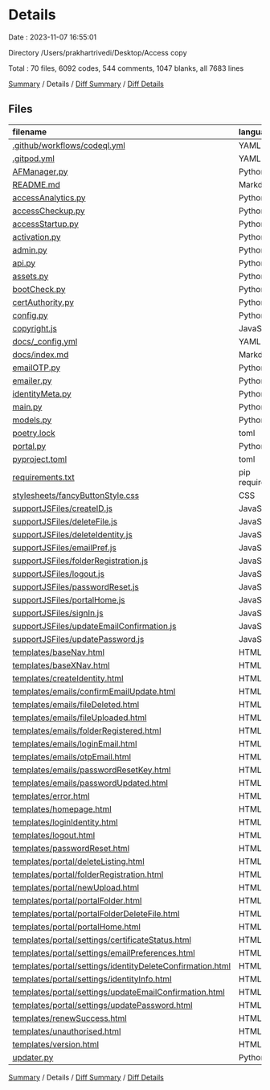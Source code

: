 # Details

Date : 2023-11-07 16:55:01

Directory /Users/prakhartrivedi/Desktop/Access copy

Total : 70 files,  6092 codes, 544 comments, 1047 blanks, all 7683 lines

[Summary](results.md) / Details / [Diff Summary](diff.md) / [Diff Details](diff-details.md)

## Files
| filename | language | code | comment | blank | total |
| :--- | :--- | ---: | ---: | ---: | ---: |
| [.github/workflows/codeql.yml](/.github/workflows/codeql.yml) | YAML | 31 | 29 | 11 | 71 |
| [.gitpod.yml](/.gitpod.yml) | YAML | 6 | 3 | 3 | 12 |
| [AFManager.py](/AFManager.py) | Python | 74 | 0 | 15 | 89 |
| [README.md](/README.md) | Markdown | 105 | 0 | 77 | 182 |
| [accessAnalytics.py](/accessAnalytics.py) | Python | 544 | 122 | 114 | 780 |
| [accessCheckup.py](/accessCheckup.py) | Python | 282 | 21 | 50 | 353 |
| [accessStartup.py](/accessStartup.py) | Python | 238 | 30 | 28 | 296 |
| [activation.py](/activation.py) | Python | 220 | 40 | 40 | 300 |
| [admin.py](/admin.py) | Python | 6 | 0 | 2 | 8 |
| [api.py](/api.py) | Python | 609 | 157 | 177 | 943 |
| [assets.py](/assets.py) | Python | 45 | 1 | 15 | 61 |
| [bootCheck.py](/bootCheck.py) | Python | 18 | 4 | 4 | 26 |
| [certAuthority.py](/certAuthority.py) | Python | 196 | 19 | 34 | 249 |
| [config.py](/config.py) | Python | 99 | 1 | 15 | 115 |
| [copyright.js](/copyright.js) | JavaScript | 3 | 0 | 0 | 3 |
| [docs/_config.yml](/docs/_config.yml) | YAML | 5 | 0 | 0 | 5 |
| [docs/index.md](/docs/index.md) | Markdown | 41 | 0 | 33 | 74 |
| [emailOTP.py](/emailOTP.py) | Python | 68 | 11 | 19 | 98 |
| [emailer.py](/emailer.py) | Python | 34 | 1 | 6 | 41 |
| [identityMeta.py](/identityMeta.py) | Python | 24 | 0 | 5 | 29 |
| [main.py](/main.py) | Python | 248 | 25 | 53 | 326 |
| [models.py](/models.py) | Python | 82 | 0 | 13 | 95 |
| [poetry.lock](/poetry.lock) | toml | 352 | 0 | 35 | 387 |
| [portal.py](/portal.py) | Python | 281 | 33 | 71 | 385 |
| [pyproject.toml](/pyproject.toml) | toml | 17 | 0 | 4 | 21 |
| [requirements.txt](/requirements.txt) | pip requirements | 24 | 0 | 1 | 25 |
| [stylesheets/fancyButtonStyle.css](/stylesheets/fancyButtonStyle.css) | CSS | 21 | 0 | 1 | 22 |
| [supportJSFiles/createID.js](/supportJSFiles/createID.js) | JavaScript | 117 | 0 | 5 | 122 |
| [supportJSFiles/deleteFile.js](/supportJSFiles/deleteFile.js) | JavaScript | 72 | 0 | 4 | 76 |
| [supportJSFiles/deleteIdentity.js](/supportJSFiles/deleteIdentity.js) | JavaScript | 68 | 0 | 7 | 75 |
| [supportJSFiles/emailPref.js](/supportJSFiles/emailPref.js) | JavaScript | 152 | 6 | 12 | 170 |
| [supportJSFiles/folderRegistration.js](/supportJSFiles/folderRegistration.js) | JavaScript | 44 | 0 | 2 | 46 |
| [supportJSFiles/logout.js](/supportJSFiles/logout.js) | JavaScript | 60 | 0 | 3 | 63 |
| [supportJSFiles/passwordReset.js](/supportJSFiles/passwordReset.js) | JavaScript | 163 | 3 | 18 | 184 |
| [supportJSFiles/portalHome.js](/supportJSFiles/portalHome.js) | JavaScript | 1 | 0 | 0 | 1 |
| [supportJSFiles/signIn.js](/supportJSFiles/signIn.js) | JavaScript | 80 | 0 | 3 | 83 |
| [supportJSFiles/updateEmailConfirmation.js](/supportJSFiles/updateEmailConfirmation.js) | JavaScript | 145 | 2 | 16 | 163 |
| [supportJSFiles/updatePassword.js](/supportJSFiles/updatePassword.js) | JavaScript | 72 | 0 | 8 | 80 |
| [templates/baseNav.html](/templates/baseNav.html) | HTML | 78 | 20 | 18 | 116 |
| [templates/baseXNav.html](/templates/baseXNav.html) | HTML | 20 | 0 | 1 | 21 |
| [templates/createIdentity.html](/templates/createIdentity.html) | HTML | 82 | 1 | 6 | 89 |
| [templates/emails/confirmEmailUpdate.html](/templates/emails/confirmEmailUpdate.html) | HTML | 23 | 0 | 0 | 23 |
| [templates/emails/fileDeleted.html](/templates/emails/fileDeleted.html) | HTML | 20 | 0 | 0 | 20 |
| [templates/emails/fileUploaded.html](/templates/emails/fileUploaded.html) | HTML | 20 | 0 | 0 | 20 |
| [templates/emails/folderRegistered.html](/templates/emails/folderRegistered.html) | HTML | 23 | 0 | 0 | 23 |
| [templates/emails/loginEmail.html](/templates/emails/loginEmail.html) | HTML | 20 | 0 | 0 | 20 |
| [templates/emails/otpEmail.html](/templates/emails/otpEmail.html) | HTML | 20 | 0 | 3 | 23 |
| [templates/emails/passwordResetKey.html](/templates/emails/passwordResetKey.html) | HTML | 23 | 0 | 0 | 23 |
| [templates/emails/passwordUpdated.html](/templates/emails/passwordUpdated.html) | HTML | 23 | 0 | 0 | 23 |
| [templates/error.html](/templates/error.html) | HTML | 39 | 0 | 3 | 42 |
| [templates/homepage.html](/templates/homepage.html) | HTML | 49 | 0 | 4 | 53 |
| [templates/loginIdentity.html](/templates/loginIdentity.html) | HTML | 53 | 0 | 5 | 58 |
| [templates/logout.html](/templates/logout.html) | HTML | 28 | 0 | 3 | 31 |
| [templates/passwordReset.html](/templates/passwordReset.html) | HTML | 82 | 0 | 8 | 90 |
| [templates/portal/deleteListing.html](/templates/portal/deleteListing.html) | HTML | 57 | 0 | 4 | 61 |
| [templates/portal/folderRegistration.html](/templates/portal/folderRegistration.html) | HTML | 33 | 0 | 3 | 36 |
| [templates/portal/newUpload.html](/templates/portal/newUpload.html) | HTML | 68 | 0 | 8 | 76 |
| [templates/portal/portalFolder.html](/templates/portal/portalFolder.html) | HTML | 102 | 0 | 9 | 111 |
| [templates/portal/portalFolderDeleteFile.html](/templates/portal/portalFolderDeleteFile.html) | HTML | 32 | 0 | 4 | 36 |
| [templates/portal/portalHome.html](/templates/portal/portalHome.html) | HTML | 40 | 0 | 3 | 43 |
| [templates/portal/settings/certificateStatus.html](/templates/portal/settings/certificateStatus.html) | HTML | 68 | 5 | 8 | 81 |
| [templates/portal/settings/emailPreferences.html](/templates/portal/settings/emailPreferences.html) | HTML | 36 | 0 | 6 | 42 |
| [templates/portal/settings/identityDeleteConfirmation.html](/templates/portal/settings/identityDeleteConfirmation.html) | HTML | 57 | 0 | 6 | 63 |
| [templates/portal/settings/identityInfo.html](/templates/portal/settings/identityInfo.html) | HTML | 67 | 5 | 8 | 80 |
| [templates/portal/settings/updateEmailConfirmation.html](/templates/portal/settings/updateEmailConfirmation.html) | HTML | 81 | 0 | 9 | 90 |
| [templates/portal/settings/updatePassword.html](/templates/portal/settings/updatePassword.html) | HTML | 69 | 0 | 6 | 75 |
| [templates/renewSuccess.html](/templates/renewSuccess.html) | HTML | 23 | 0 | 2 | 25 |
| [templates/unauthorised.html](/templates/unauthorised.html) | HTML | 22 | 0 | 2 | 24 |
| [templates/version.html](/templates/version.html) | HTML | 22 | 0 | 0 | 22 |
| [updater.py](/updater.py) | Python | 65 | 5 | 14 | 84 |

[Summary](results.md) / Details / [Diff Summary](diff.md) / [Diff Details](diff-details.md)